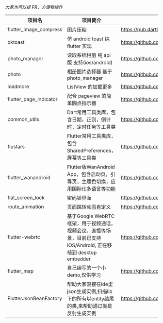 _大家也可以提 PR，方便我操作_


| 项目名 | 项目简介 | 项目地址 | 
| ---- | ---- | ---- |
| flutter_image_compress | 图片压缩 | https://pub.dartlang.org/packages/flutter_image_compress | 
| oktoast | 仿 android toast 纯 flutter 实现 | https://github.com/OpenFlutter/flutter_oktoast |
|  photo_manager | 读取系统相册 纯 api 版 支持(ios/android) | https://github.com/CaiJingLong/flutter_photo_manager |
| photo | 相册图片选择器 基于 photo_manager | https://github.com/CaiJingLong/flutter_photo |
| loadmore | ListView 的加载更多 | https://github.com/OpenFlutter/flutter_listview_loadmore |
| flutter_page_indicator | 配合 pageview 的简单圆点指示器 | https://github.com/CaiJingLong/flutter_page_indicator |
| common_utils | Dart常用工具类库，包含日期，正则，倒计时，定时任务等工具类 | https://github.com/Sky24n/common_utils |
| flustars | Flutter常用工具类库，包含SharedPreferences，屏幕等工具类 | https://github.com/Sky24n/flustars |
| flutter_wanandroid | Flutter版WanAndroid App，包含启动页，引导页，主题色切换，应用国际化多语言等功能 | https://github.com/Sky24n/flutter_wanandroid |
| flat_screen_lock | 密码锁界面 | https://github.com/flutter-dev/flat_screen_lock |
| route_animation | 页面跳转动画自定义 | https://github.com/flutter-dev/route_animation |
| flutter-webrtc | 基于Google WebRTC 框架，用于视频通话，视频会议，直播等场景，目前已支持iOS/Android, 正在移植到 desktop embedder | https://github.com/cloudwebrtc/flutter-webrtc |
| flutter_map | 自己编写的一个小demo,仅供学习 | https://github.com/zyonehangao/flutter_map.git |
| FlutterJsonBeanFactory | 帮助大家直接在ide里json生成实例,扫描lib下的所有以entity结尾的类,来帮助通过类是反射生成实例 | https://github.com/zhangruiyu/FlutterBeanFactory |

